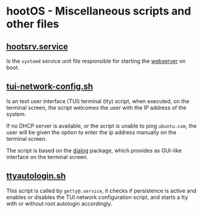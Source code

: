 # hootOS - Miscellaneous scripts and other files

## [hootsrv.service](/scripts/hootsrv.service)

Is the `systemd` service unit file responsible for starting the 
[webserver](/webserver/webserver.mjs) on boot.


## [tui-network-config.sh](./network-config.sh)

Is an text user interface (TUI) terminal (tty) script, when executed, on the 
terminal screen, the script welcomes the user with the IP address of the system. 

If no DHCP server is available, or the script is unable to ping `ubuntu.com`, 
the user will be given the option to enter the ip address manually on the 
terminal screen.

The script is based on the
[dialog](https://manpages.ubuntu.com/manpages/jammy/man1/dialog.1.html) 
package, which provides as GUI-like interface on the terminal screen.

## [ttyautologin.sh](/scripts/ttyautologin.sh)

This script is called by `getty@.service`, it checks if persistence is active
and enables or disables the TUI network configuration script, and starts a 
tty with or without root autologin accordingly.
